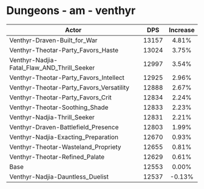 # Dungeons - am - venthyr
| Actor | DPS | Increase |
|---|:---:|:---:|
|Venthyr-Draven-Built_for_War|13157|4.81%|
|Venthyr-Theotar-Party_Favors_Haste|13024|3.75%|
|Venthyr-Nadjia-Fatal_Flaw_AND_Thrill_Seeker|12997|3.54%|
|Venthyr-Theotar-Party_Favors_Intellect|12925|2.96%|
|Venthyr-Theotar-Party_Favors_Versatility|12888|2.67%|
|Venthyr-Theotar-Party_Favors_Crit|12834|2.24%|
|Venthyr-Theotar-Soothing_Shade|12833|2.23%|
|Venthyr-Nadjia-Thrill_Seeker|12831|2.21%|
|Venthyr-Draven-Battlefield_Presence|12803|1.99%|
|Venthyr-Nadjia-Exacting_Preparation|12670|0.93%|
|Venthyr-Theotar-Wasteland_Propriety|12655|0.81%|
|Venthyr-Theotar-Refined_Palate|12629|0.61%|
|Base|12553|0.00%|
|Venthyr-Nadjia-Dauntless_Duelist|12537|-0.13%|
